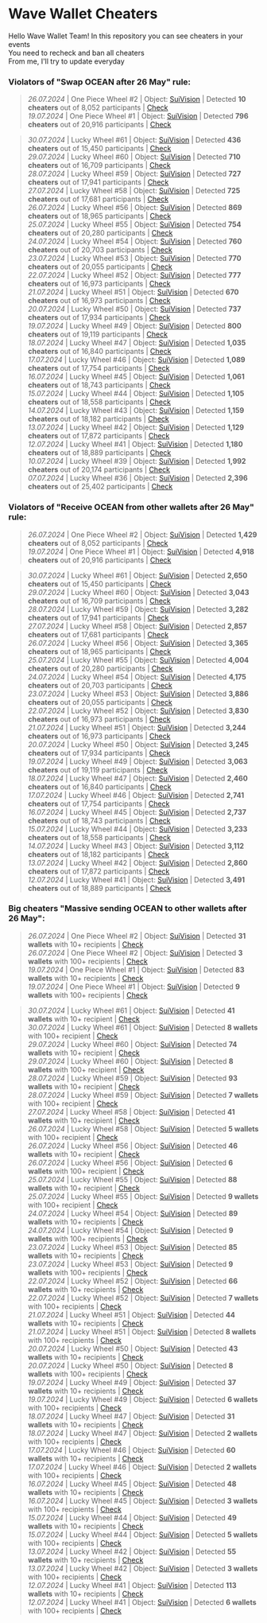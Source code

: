 # Wave Wallet Cheaters

Hello Wave Wallet Team!
In this repository you can see cheaters in your events  
You need to recheck and ban all cheaters  
From me, I'll try to update everyday

### Violators of "Swap OCEAN after 26 May" rule:

> *26.07.2024* | One Piece Wheel #2 | Object: [SuiVision](https://suivision.xyz/object/0x20d7bc63149ae816f226ae63babf4f0c45092bf7b53b6a1e3925e5efabfdc7aa) | Detected **10  cheaters** out of 8,052 participants | [Check](https://github.com/nobrainmoves/wavewalletcheaters/blob/main/SwapCheaters/Swap%20Ocean%20One%20Piece%20Wheel%20%232.json)  
> *19.07.2024* | One Piece Wheel #1 | Object: [SuiVision](https://suivision.xyz/object/0x4a9281e3e9724cdb56efbb58f0e219d0108457b9f834ddd70789c69efa511a88) | Detected **796  cheaters** out of 20,916 participants | [Check](https://github.com/nobrainmoves/wavewalletcheaters/blob/main/SwapCheaters/Swap%20Ocean%20One%20Piece%20Wheel%20%231.json)  

> *30.07.2024* | Lucky Wheel #61 | Object: [SuiVision](https://suivision.xyz/object/0x21cd284f2fd5f6896c3eaf403f5f2e758597f468618453c48f818c86c8d31fee) | Detected **436  cheaters** out of 15,450 participants | [Check](https://github.com/nobrainmoves/wavewalletcheaters/blob/main/SwapCheaters/Swap%20Ocean%20Lucky%20Wheel%20%2361.json)  
> *29.07.2024* | Lucky Wheel #60 | Object: [SuiVision](https://suivision.xyz/object/0x6c9957a594a28767f2051860b5c8ffa6c3d32f77a3e30cf0c31d560448b5fe3f) | Detected **710  cheaters** out of 16,709 participants | [Check](https://github.com/nobrainmoves/wavewalletcheaters/blob/main/SwapCheaters/Swap%20Ocean%20Lucky%20Wheel%20%2360.json)  
> *28.07.2024* | Lucky Wheel #59 | Object: [SuiVision](https://suivision.xyz/object/0x848f189552d7723115dcb9a65b3f30ee301f381a0f5e675f74efb4e272288c65) | Detected **727  cheaters** out of 17,941 participants | [Check](https://github.com/nobrainmoves/wavewalletcheaters/blob/main/SwapCheaters/Swap%20Ocean%20Lucky%20Wheel%20%2359.json)  
> *27.07.2024* | Lucky Wheel #58 | Object: [SuiVision](https://suivision.xyz/object/0x2d9d37bfb3b398f38bfc84be36aa45b1e707ab6c97aef3b1a4d8e5159c7d3e50) | Detected **725  cheaters** out of 17,681 participants | [Check](https://github.com/nobrainmoves/wavewalletcheaters/blob/main/SwapCheaters/Swap%20Ocean%20Lucky%20Wheel%20%2358.json)  
> *26.07.2024* | Lucky Wheel #56 | Object: [SuiVision](https://suivision.xyz/object/0x1ddaf16ef56315741b156738d0a2640510f6292b123fd01e29caf9bf0b622fae) | Detected **869  cheaters** out of 18,965 participants | [Check](https://github.com/nobrainmoves/wavewalletcheaters/blob/main/SwapCheaters/Swap%20Ocean%20Lucky%20Wheel%20%2356.json)  
> *25.07.2024* | Lucky Wheel #55 | Object: [SuiVision](https://suivision.xyz/object/0xde9bab4e22a227378b6b68720e6cf95b39f84497e6223d0c7ab9f818b293615c) | Detected **754  cheaters** out of 20,280 participants | [Check](https://github.com/nobrainmoves/wavewalletcheaters/blob/main/SwapCheaters/Swap%20Ocean%20Lucky%20Wheel%20%2355.json)  
> *24.07.2024* | Lucky Wheel #54 | Object: [SuiVision](https://suivision.xyz/object/0x0708237d18795bbf93a7766b3ca15d1840a193d1813f30513b027ff220430cb6) | Detected **760  cheaters** out of 20,703 participants | [Check](https://github.com/nobrainmoves/wavewalletcheaters/blob/main/SwapCheaters/Swap%20Ocean%20Lucky%20Wheel%20%2354.json)  
> *23.07.2024* | Lucky Wheel #53 | Object: [SuiVision](https://suivision.xyz/object/0x58e2e1236cecab7f6a11013d536ac3cb35f457ef73c6e366cae872d23bfd1f25) | Detected **770  cheaters** out of 20,055 participants | [Check](https://github.com/nobrainmoves/wavewalletcheaters/blob/main/SwapCheaters/Swap%20Ocean%20Lucky%20Wheel%20%2353.json)  
> *22.07.2024* | Lucky Wheel #52 | Object: [SuiVision](https://suivision.xyz/object/0x8bc0de363a8435db466c588ffd1101dbc6d06b0a97706cb813504208ef5b1734) | Detected **777  cheaters** out of 16,973 participants | [Check](https://github.com/nobrainmoves/wavewalletcheaters/blob/main/SwapCheaters/Swap%20Ocean%20Lucky%20Wheel%20%2352.json)  
> *21.07.2024* | Lucky Wheel #51 | Object: [SuiVision](https://suivision.xyz/object/0x90d2782a3f219f2d9c59cac301b3f6f84f982514846075697b64b3616a743ad1) | Detected **670  cheaters** out of 16,973 participants | [Check](https://github.com/nobrainmoves/wavewalletcheaters/blob/main/SwapCheaters/Swap%20Ocean%20Lucky%20Wheel%20%2351.json)  
> *20.07.2024* | Lucky Wheel #50 | Object: [SuiVision](https://suivision.xyz/object/0x73323063a1880a15008f3d7c00eeb2fe34359d2da7ae6c459d584c5df82fa7ca) | Detected **737  cheaters** out of 17,934 participants | [Check](https://github.com/nobrainmoves/wavewalletcheaters/blob/main/SwapCheaters/Swap%20Ocean%20Lucky%20Wheel%20%2350.json)  
> *19.07.2024* | Lucky Wheel #49 | Object: [SuiVision](https://suivision.xyz/object/0xea8df7f0fba60da247377750725fe8aaf39121d163fa999b854153a3f5075fa0) | Detected **800  cheaters** out of 19,119 participants | [Check](https://github.com/nobrainmoves/wavewalletcheaters/blob/main/SwapCheaters/Swap%20Ocean%20Lucky%20Wheel%20%2349.json)  
> *18.07.2024* | Lucky Wheel #47 | Object: [SuiVision](https://suivision.xyz/object/0x03494310756fbc9c204bea4ecb13bd791030d951e14da28803ed5b78572da548) | Detected **1,035  cheaters** out of 16,840 participants | [Check](https://github.com/nobrainmoves/wavewalletcheaters/blob/main/SwapCheaters/Swap%20Ocean%20Lucky%20Wheel%20%2347.json)  
> *17.07.2024* | Lucky Wheel #46 | Object: [SuiVision](https://suivision.xyz/object/0x5ba1d48cac15f2a8362861a4377a490dc47e45208ad2b239d90ad528b8e97116) | Detected **1,089  cheaters** out of 17,754 participants | [Check](https://github.com/nobrainmoves/wavewalletcheaters/blob/main/SwapCheaters/Swap%20Ocean%20Lucky%20Wheel%20%2346.json)  
> *16.07.2024* | Lucky Wheel #45 | Object: [SuiVision](https://suivision.xyz/object/0x5bcfd1a83abb262ee102d0b2fa2e4fe6ef250308fa5536f9a98d0103966473e6) | Detected **1,061  cheaters** out of 18,743 participants | [Check](https://github.com/nobrainmoves/wavewalletcheaters/blob/main/SwapCheaters/Swap%20Ocean%20Lucky%20Wheel%20%2345.json)  
> *15.07.2024* | Lucky Wheel #44 | Object: [SuiVision](https://suivision.xyz/object/0x493dd3eb5eb66f64b8daea53df5446840234481c47f68a1aa962d32cc3f77845) | Detected **1,105 cheaters** out of 18,558 participants | [Check](https://github.com/nobrainmoves/wavewalletcheaters/blob/main/SwapCheaters/Swap%20Ocean%20Lucky%20Wheel%20%2344.json)  
> *14.07.2024* | Lucky Wheel #43 | Object: [SuiVision](https://suivision.xyz/object/0x4ce329d2a0566ef70ea577014560e115152a49da0c9af7f82199a124c41c2d29) | Detected **1,159 cheaters** out of 18,182 participants | [Check](https://github.com/nobrainmoves/wavewalletcheaters/blob/main/SwapCheaters/Swap%20Ocean%20Lucky%20Wheel%20%2343.json)  
> *13.07.2024* | Lucky Wheel #42 | Object: [SuiVision](https://suivision.xyz/object/0x586eac29326c335cc78b6e11f4c266c1592b2bc64e9d056f770b069eebcb9e95) | Detected **1,129 cheaters** out of 17,872 participants | [Check](https://github.com/nobrainmoves/wavewalletcheaters/blob/main/SwapCheaters/Swap%20Ocean%20Lucky%20Wheel%20%2342.json)  
> *12.07.2024* | Lucky Wheel #41 | Object: [SuiVision](https://suivision.xyz/object/0xb8b298da57585c4d1d2d3d239ced67c1d359b0fd573affa618ad5242eb162578) | Detected **1,180 cheaters** out of 18,889 participants | [Check](https://github.com/nobrainmoves/wavewalletcheaters/blob/main/SwapCheaters/Swap%20Ocean%20Lucky%20Wheel%20%2341.json)  
> *10.07.2024* | Lucky Wheel #39 | Object: [SuiVision](https://suivision.xyz/object/0x28e858b5e05b11634bc0f8b1e8f1ff33f589f1b815d19a69c849fd573de39eb7) | Detected **1,992 cheaters** out of 20,174 participants | [Check](https://github.com/nobrainmoves/wavewalletcheaters/blob/main/SwapCheaters/Swap%20Ocean%20Lucky%20Wheel%20%2339.json)   
> *07.07.2024* | Lucky Wheel #36 | Object: [SuiVision](https://suivision.xyz/object/0xf9b22eab6792504b2fc145328d4db738951cebb01043490e8e093d967a6ed2fc) | Detected **2,396 cheaters** out of 25,402 participants | [Check](https://github.com/nobrainmoves/wavewalletcheaters/blob/main/SwapCheaters/Swap%20Ocean%20Lucky%20Wheel%20%2336.json)  



### Violators of "Receive OCEAN from other wallets after 26 May" rule:

> *26.07.2024* | One Piece Wheel #2 | Object: [SuiVision](https://suivision.xyz/object/0x20d7bc63149ae816f226ae63babf4f0c45092bf7b53b6a1e3925e5efabfdc7aa) | Detected **1,429  cheaters** out of 8,052 participants | [Check](https://github.com/nobrainmoves/wavewalletcheaters/blob/main/SwapCheaters/Swap%20Ocean%20One%20Piece%20Wheel%20%232.json)  
> *19.07.2024* | One Piece Wheel #1 | Object: [SuiVision](https://suivision.xyz/object/0x4a9281e3e9724cdb56efbb58f0e219d0108457b9f834ddd70789c69efa511a88) | Detected **4,918  cheaters** out of 20,916 participants | [Check](https://github.com/nobrainmoves/wavewalletcheaters/blob/main/ReceiveCheaters/Receive%20Ocean%20One%20Piece%20Wheel%20%231.json)  

> *30.07.2024* | Lucky Wheel #61 | Object: [SuiVision](https://suivision.xyz/object/0x21cd284f2fd5f6896c3eaf403f5f2e758597f468618453c48f818c86c8d31fee) | Detected **2,650  cheaters** out of 15,450 participants | [Check](https://github.com/nobrainmoves/wavewalletcheaters/blob/main/ReceiveCheaters/Receive%20Ocean%20Lucky%20Wheel%20%2360.json)  
> *29.07.2024* | Lucky Wheel #60 | Object: [SuiVision](https://suivision.xyz/object/0x6c9957a594a28767f2051860b5c8ffa6c3d32f77a3e30cf0c31d560448b5fe3f) | Detected **3,043  cheaters** out of 16,709 participants | [Check](https://github.com/nobrainmoves/wavewalletcheaters/blob/main/ReceiveCheaters/Receive%20Ocean%20Lucky%20Wheel%20%2360.json)  
> *28.07.2024* | Lucky Wheel #59 | Object: [SuiVision](https://suivision.xyz/object/0x848f189552d7723115dcb9a65b3f30ee301f381a0f5e675f74efb4e272288c65) | Detected **3,282  cheaters** out of 17,941 participants | [Check](https://github.com/nobrainmoves/wavewalletcheaters/blob/main/ReceiveCheaters/Receive%20Ocean%20Lucky%20Wheel%20%2359.json)  
> *27.07.2024* | Lucky Wheel #58 | Object: [SuiVision](https://suivision.xyz/object/0x2d9d37bfb3b398f38bfc84be36aa45b1e707ab6c97aef3b1a4d8e5159c7d3e50) | Detected **2,857  cheaters** out of 17,681 participants | [Check](https://github.com/nobrainmoves/wavewalletcheaters/blob/main/ReceiveCheaters/Receive%20Ocean%20Lucky%20Wheel%20%2358.json)  
> *26.07.2024* | Lucky Wheel #56 | Object: [SuiVision](https://suivision.xyz/object/0x1ddaf16ef56315741b156738d0a2640510f6292b123fd01e29caf9bf0b622fae) | Detected **3,365  cheaters** out of 18,965 participants | [Check](https://github.com/nobrainmoves/wavewalletcheaters/blob/main/ReceiveCheaters/Receive%20Ocean%20Lucky%20Wheel%20%2356.json)  
> *25.07.2024* | Lucky Wheel #55 | Object: [SuiVision](https://suivision.xyz/object/0xde9bab4e22a227378b6b68720e6cf95b39f84497e6223d0c7ab9f818b293615c) | Detected **4,004  cheaters** out of 20,280 participants | [Check](https://github.com/nobrainmoves/wavewalletcheaters/blob/main/ReceiveCheaters/Receive%20Ocean%20Lucky%20Wheel%20%2355.json)  
> *24.07.2024* | Lucky Wheel #54 | Object: [SuiVision](https://suivision.xyz/object/0x0708237d18795bbf93a7766b3ca15d1840a193d1813f30513b027ff220430cb6) | Detected **4,175  cheaters** out of 20,703 participants | [Check](https://github.com/nobrainmoves/wavewalletcheaters/blob/main/ReceiveCheaters/Receive%20Ocean%20Lucky%20Wheel%20%2354.json)  
> *23.07.2024* | Lucky Wheel #53 | Object: [SuiVision](https://suivision.xyz/object/0x58e2e1236cecab7f6a11013d536ac3cb35f457ef73c6e366cae872d23bfd1f25) | Detected **3,886  cheaters** out of 20,055 participants | [Check](https://github.com/nobrainmoves/wavewalletcheaters/blob/main/ReceiveCheaters/Receive%20Ocean%20Lucky%20Wheel%20%2353.json)  
> *22.07.2024* | Lucky Wheel #52 | Object: [SuiVision](https://suivision.xyz/object/0x8bc0de363a8435db466c588ffd1101dbc6d06b0a97706cb813504208ef5b1734) | Detected **3,830  cheaters** out of 16,973 participants | [Check](https://github.com/nobrainmoves/wavewalletcheaters/blob/main/ReceiveCheaters/Receive%20Ocean%20Lucky%20Wheel%20%2352.json)  
> *21.07.2024* | Lucky Wheel #51 | Object: [SuiVision](https://suivision.xyz/object/0x90d2782a3f219f2d9c59cac301b3f6f84f982514846075697b64b3616a743ad1) | Detected **3,244  cheaters** out of 16,973 participants | [Check](https://github.com/nobrainmoves/wavewalletcheaters/blob/main/ReceiveCheaters/Receive%20Ocean%20Lucky%20Wheel%20%2351.json)  
> *20.07.2024* | Lucky Wheel #50 | Object: [SuiVision](https://suivision.xyz/object/0x73323063a1880a15008f3d7c00eeb2fe34359d2da7ae6c459d584c5df82fa7ca) | Detected **3,245  cheaters** out of 17,934 participants | [Check](https://github.com/nobrainmoves/wavewalletcheaters/blob/main/ReceiveCheaters/Receive%20Ocean%20Lucky%20Wheel%20%2350.json)  
> *19.07.2024* | Lucky Wheel #49 | Object: [SuiVision](https://suivision.xyz/object/0xea8df7f0fba60da247377750725fe8aaf39121d163fa999b854153a3f5075fa0) | Detected **3,063  cheaters** out of 19,119 participants | [Check](https://github.com/nobrainmoves/wavewalletcheaters/blob/main/ReceiveCheaters/Receive%20Ocean%20Lucky%20Wheel%20%2349.json)  
> *18.07.2024* | Lucky Wheel #47 | Object: [SuiVision](https://suivision.xyz/object/0x03494310756fbc9c204bea4ecb13bd791030d951e14da28803ed5b78572da548) | Detected **2,460  cheaters** out of 16,840 participants | [Check](https://github.com/nobrainmoves/wavewalletcheaters/blob/main/ReceiveCheaters/Receive%20Ocean%20Lucky%20Wheel%20%2347.json)  
> *17.07.2024* | Lucky Wheel #46 | Object: [SuiVision](https://suivision.xyz/object/0x5ba1d48cac15f2a8362861a4377a490dc47e45208ad2b239d90ad528b8e97116) | Detected **2,741  cheaters** out of 17,754 participants | [Check](https://github.com/nobrainmoves/wavewalletcheaters/blob/main/ReceiveCheaters/Receive%20Ocean%20Lucky%20Wheel%20%2346.json)  
> *16.07.2024* | Lucky Wheel #45 | Object: [SuiVision](https://suivision.xyz/object/0x5bcfd1a83abb262ee102d0b2fa2e4fe6ef250308fa5536f9a98d0103966473e6) | Detected **2,737  cheaters** out of 18,743 participants | [Check](https://github.com/nobrainmoves/wavewalletcheaters/blob/main/ReceiveCheaters/Receive%20Ocean%20Lucky%20Wheel%20%2346.json)  
> *15.07.2024* | Lucky Wheel #44 | Object: [SuiVision](https://suivision.xyz/object/0x493dd3eb5eb66f64b8daea53df5446840234481c47f68a1aa962d32cc3f77845) | Detected **3,233 cheaters** out of 18,558 participants | [Check](https://github.com/nobrainmoves/wavewalletcheaters/blob/main/ReceiveCheaters/Receive%20Ocean%20Lucky%20Wheel%20%2344.json)  
> *14.07.2024* | Lucky Wheel #43 | Object: [SuiVision](https://suivision.xyz/object/0x4ce329d2a0566ef70ea577014560e115152a49da0c9af7f82199a124c41c2d29) | Detected **3,112 cheaters** out of 18,182 participants | [Check](https://github.com/nobrainmoves/wavewalletcheaters/blob/main/ReceiveCheaters/Receive%20Ocean%20Lucky%20Wheel%20%2343.json)  
> *13.07.2024* | Lucky Wheel #42 | Object: [SuiVision](https://suivision.xyz/object/0x586eac29326c335cc78b6e11f4c266c1592b2bc64e9d056f770b069eebcb9e95) | Detected **2,860 cheaters** out of 17,872 participants | [Check](https://github.com/nobrainmoves/wavewalletcheaters/blob/main/ReceiveCheaters/Receive%20Ocean%20Lucky%20Wheel%20%2342.json)  
> *12.07.2024* | Lucky Wheel #41 | Object: [SuiVision](https://suivision.xyz/object/0xb8b298da57585c4d1d2d3d239ced67c1d359b0fd573affa618ad5242eb162578) | Detected **3,491 cheaters** out of 18,889 participants | [Check](https://github.com/nobrainmoves/wavewalletcheaters/blob/main/ReceiveCheaters/Receive%20Ocean%20Lucky%20Wheel%20%2341.json)  

### Big cheaters "Massive sending OCEAN to other wallets after 26 May":

> *26.07.2024* | One Piece Wheel #2 | Object: [SuiVision](https://suivision.xyz/object/0x20d7bc63149ae816f226ae63babf4f0c45092bf7b53b6a1e3925e5efabfdc7aa) | Detected **31  wallets** with 10+ recipients | [Check](https://github.com/nobrainmoves/wavewalletcheaters/blob/main/BigCheaters/Big%20Cheaters%2010%2B%20One%20Piece%20Wheel%20%232.json)  
> *26.07.2024* | One Piece Wheel #2 | Object: [SuiVision](https://suivision.xyz/object/0x20d7bc63149ae816f226ae63babf4f0c45092bf7b53b6a1e3925e5efabfdc7aa) | Detected **3  wallets** with 100+ recipients | [Check](https://github.com/nobrainmoves/wavewalletcheaters/blob/main/BigCheaters/Big%20Cheaters%20100%2B%20One%20Piece%20Wheel%20%232.json)  
> *19.07.2024* | One Piece Wheel #1 | Object: [SuiVision](https://suivision.xyz/object/0x4a9281e3e9724cdb56efbb58f0e219d0108457b9f834ddd70789c69efa511a88) | Detected **83  wallets** with 10+ recipients | [Check](https://github.com/nobrainmoves/wavewalletcheaters/blob/main/BigCheaters/Big%20Cheaters%2010%2B%20One%20Piece%20Wheel%20%231.json)  
> *19.07.2024* | One Piece Wheel #1 | Object: [SuiVision](https://suivision.xyz/object/0x4a9281e3e9724cdb56efbb58f0e219d0108457b9f834ddd70789c69efa511a88) | Detected **9  wallets** with 100+ recipients | [Check](https://github.com/nobrainmoves/wavewalletcheaters/blob/main/BigCheaters/Big%20Cheaters%20100%2B%20One%20Piece%20Wheel%20%231.json)  

> *30.07.2024* | Lucky Wheel #61 | Object: [SuiVision](https://suivision.xyz/object/0x21cd284f2fd5f6896c3eaf403f5f2e758597f468618453c48f818c86c8d31fee) | Detected **41  wallets** with 10+ recipient | [Check](https://github.com/nobrainmoves/wavewalletcheaters/blob/main/BigCheaters/Big%20Cheaters%2010%2B%20Lucky%20Wheel%20%2361.json)  
> *30.07.2024* | Lucky Wheel #61 | Object: [SuiVision](https://suivision.xyz/object/0x21cd284f2fd5f6896c3eaf403f5f2e758597f468618453c48f818c86c8d31fee) | Detected **8  wallets** with 100+ recipient | [Check](https://github.com/nobrainmoves/wavewalletcheaters/blob/main/BigCheaters/Big%20Cheaters%20100%2B%20Lucky%20Wheel%20%2361.json)  
> *29.07.2024* | Lucky Wheel #60 | Object: [SuiVision](https://suivision.xyz/object/0x6c9957a594a28767f2051860b5c8ffa6c3d32f77a3e30cf0c31d560448b5fe3f) | Detected **74  wallets** with 10+ recipient | [Check](https://github.com/nobrainmoves/wavewalletcheaters/blob/main/BigCheaters/Big%20Cheaters%2010%2B%20Lucky%20Wheel%20%2360.json)  
> *29.07.2024* | Lucky Wheel #60 | Object: [SuiVision](https://suivision.xyz/object/0x6c9957a594a28767f2051860b5c8ffa6c3d32f77a3e30cf0c31d560448b5fe3f) | Detected **8  wallets** with 100+ recipient | [Check](https://github.com/nobrainmoves/wavewalletcheaters/blob/main/BigCheaters/Big%20Cheaters%20100%2B%20Lucky%20Wheel%20%2360.json)  
> *28.07.2024* | Lucky Wheel #59 | Object: [SuiVision](https://suivision.xyz/object/0x848f189552d7723115dcb9a65b3f30ee301f381a0f5e675f74efb4e272288c65) | Detected **93  wallets** with 10+ recipient | [Check](https://github.com/nobrainmoves/wavewalletcheaters/blob/main/BigCheaters/Big%20Cheaters%2010%2B%20Lucky%20Wheel%20%2359.json)  
> *28.07.2024* | Lucky Wheel #59 | Object: [SuiVision](https://suivision.xyz/object/0x848f189552d7723115dcb9a65b3f30ee301f381a0f5e675f74efb4e272288c65) | Detected **7  wallets** with 100+ recipient | [Check](https://github.com/nobrainmoves/wavewalletcheaters/blob/main/BigCheaters/Big%20Cheaters%20100%2B%20Lucky%20Wheel%20%2359.json)  
> *27.07.2024* | Lucky Wheel #58 | Object: [SuiVision](https://suivision.xyz/object/0x2d9d37bfb3b398f38bfc84be36aa45b1e707ab6c97aef3b1a4d8e5159c7d3e50) | Detected **41  wallets** with 10+ recipient | [Check](https://github.com/nobrainmoves/wavewalletcheaters/blob/main/BigCheaters/Big%20Cheaters%2010%2B%20Lucky%20Wheel%20%2358.json)  
> *26.07.2024* | Lucky Wheel #58 | Object: [SuiVision](https://suivision.xyz/object/0x2d9d37bfb3b398f38bfc84be36aa45b1e707ab6c97aef3b1a4d8e5159c7d3e50) | Detected **5  wallets** with 100+ recipient | [Check](https://github.com/nobrainmoves/wavewalletcheaters/blob/main/BigCheaters/Big%20Cheaters%20100%2B%20Lucky%20Wheel%20%2358.json)  
> *26.07.2024* | Lucky Wheel #56 | Object: [SuiVision](https://suivision.xyz/object/0x1ddaf16ef56315741b156738d0a2640510f6292b123fd01e29caf9bf0b622fae) | Detected **46  wallets** with 10+ recipient | [Check](https://github.com/nobrainmoves/wavewalletcheaters/blob/main/BigCheaters/Big%20Cheaters%2010%2B%20Lucky%20Wheel%20%2356.json)  
> *26.07.2024* | Lucky Wheel #56 | Object: [SuiVision](https://suivision.xyz/object/0x1ddaf16ef56315741b156738d0a2640510f6292b123fd01e29caf9bf0b622fae) | Detected **6  wallets** with 100+ recipient | [Check](https://github.com/nobrainmoves/wavewalletcheaters/blob/main/BigCheaters/Big%20Cheaters%20100%2B%20Lucky%20Wheel%20%2356.json)  
> *25.07.2024* | Lucky Wheel #55 | Object: [SuiVision](https://suivision.xyz/object/0xde9bab4e22a227378b6b68720e6cf95b39f84497e6223d0c7ab9f818b293615c) | Detected **88  wallets** with 10+ recipient | [Check](https://github.com/nobrainmoves/wavewalletcheaters/blob/main/BigCheaters/Big%20Cheaters%2010%2B%20Lucky%20Wheel%20%2355.json)  
> *25.07.2024* | Lucky Wheel #55 | Object: [SuiVision](https://suivision.xyz/object/0xde9bab4e22a227378b6b68720e6cf95b39f84497e6223d0c7ab9f818b293615c) | Detected **9  wallets** with 100+ recipient | [Check](https://github.com/nobrainmoves/wavewalletcheaters/blob/main/BigCheaters/Big%20Cheaters%20100%2B%20Lucky%20Wheel%20%2355.json)  
> *24.07.2024* | Lucky Wheel #54 | Object: [SuiVision](https://suivision.xyz/object/0x0708237d18795bbf93a7766b3ca15d1840a193d1813f30513b027ff220430cb6) | Detected **89  wallets** with 10+ recipients | [Check](https://github.com/nobrainmoves/wavewalletcheaters/blob/main/BigCheaters/Big%20Cheaters%2010%2B%20Lucky%20Wheel%20%2354.json)  
> *24.07.2024* | Lucky Wheel #54 | Object: [SuiVision](https://suivision.xyz/object/0x0708237d18795bbf93a7766b3ca15d1840a193d1813f30513b027ff220430cb6) | Detected **9  wallets** with 100+ recipients | [Check](https://github.com/nobrainmoves/wavewalletcheaters/blob/main/BigCheaters/Big%20Cheaters%20100%2B%20Lucky%20Wheel%20%2354.json)  
> *23.07.2024* | Lucky Wheel #53 | Object: [SuiVision](https://suivision.xyz/object/0x58e2e1236cecab7f6a11013d536ac3cb35f457ef73c6e366cae872d23bfd1f25) | Detected **85  wallets** with 10+ recipients | [Check](https://github.com/nobrainmoves/wavewalletcheaters/blob/main/BigCheaters/Big%20Cheaters%2010%2B%20Lucky%20Wheel%20%2353.json)  
> *23.07.2024* | Lucky Wheel #53 | Object: [SuiVision](https://suivision.xyz/object/0x58e2e1236cecab7f6a11013d536ac3cb35f457ef73c6e366cae872d23bfd1f25) | Detected **9  wallets** with 100+ recipients | [Check](https://github.com/nobrainmoves/wavewalletcheaters/blob/main/BigCheaters/Big%20Cheaters%20100%2B%20Lucky%20Wheel%20%2353.json)  
> *22.07.2024* | Lucky Wheel #52 | Object: [SuiVision](https://suivision.xyz/object/0x8bc0de363a8435db466c588ffd1101dbc6d06b0a97706cb813504208ef5b1734) | Detected **66  wallets** with 10+ recipients | [Check](https://github.com/nobrainmoves/wavewalletcheaters/blob/main/BigCheaters/Big%20Cheaters%2010%2B%20Lucky%20Wheel%20%2352.json)  
> *22.07.2024* | Lucky Wheel #52 | Object: [SuiVision](https://suivision.xyz/object/0x8bc0de363a8435db466c588ffd1101dbc6d06b0a97706cb813504208ef5b1734) | Detected **7  wallets** with 100+ recipients | [Check](https://github.com/nobrainmoves/wavewalletcheaters/blob/main/BigCheaters/Big%20Cheaters%20100%2B%20Lucky%20Wheel%20%2352.json)  
> *21.07.2024* | Lucky Wheel #51 | Object: [SuiVision](https://suivision.xyz/object/0x90d2782a3f219f2d9c59cac301b3f6f84f982514846075697b64b3616a743ad1) | Detected **44  wallets** with 10+ recipients | [Check](https://github.com/nobrainmoves/wavewalletcheaters/blob/main/BigCheaters/Big%20Cheaters%2010%2B%20Lucky%20Wheel%20%2351.json)  
> *21.07.2024* | Lucky Wheel #51 | Object: [SuiVision](https://suivision.xyz/object/0x90d2782a3f219f2d9c59cac301b3f6f84f982514846075697b64b3616a743ad1) | Detected **8  wallets** with 100+ recipients | [Check](https://github.com/nobrainmoves/wavewalletcheaters/blob/main/BigCheaters/Big%20Cheaters%20100%2B%20Lucky%20Wheel%20%2351.json)  
> *20.07.2024* | Lucky Wheel #50 | Object: [SuiVision](https://suivision.xyz/object/0x73323063a1880a15008f3d7c00eeb2fe34359d2da7ae6c459d584c5df82fa7ca) | Detected **43  wallets** with 10+ recipients | [Check](https://github.com/nobrainmoves/wavewalletcheaters/blob/main/BigCheaters/Big%20Cheaters%2010%2B%20Lucky%20Wheel%20%2350.json)  
> *20.07.2024* | Lucky Wheel #50 | Object: [SuiVision](https://suivision.xyz/object/0x73323063a1880a15008f3d7c00eeb2fe34359d2da7ae6c459d584c5df82fa7ca) | Detected **8  wallets** with 100+ recipients | [Check](https://github.com/nobrainmoves/wavewalletcheaters/blob/main/BigCheaters/Big%20Cheaters%20100%2B%20Lucky%20Wheel%20%2350.json)  
> *19.07.2024* | Lucky Wheel #49 | Object: [SuiVision](https://suivision.xyz/object/0xea8df7f0fba60da247377750725fe8aaf39121d163fa999b854153a3f5075fa0) | Detected **37  wallets** with 10+ recipients | [Check](https://github.com/nobrainmoves/wavewalletcheaters/blob/main/BigCheaters/Big%20Cheaters%2010%2B%20Lucky%20Wheel%20%2349.json)  
> *19.07.2024* | Lucky Wheel #49 | Object: [SuiVision](https://suivision.xyz/object/0xea8df7f0fba60da247377750725fe8aaf39121d163fa999b854153a3f5075fa0) | Detected **6  wallets** with 100+ recipients | [Check](https://github.com/nobrainmoves/wavewalletcheaters/blob/main/BigCheaters/Big%20Cheaters%20100%2B%20Lucky%20Wheel%20%2349.json)  
> *18.07.2024* | Lucky Wheel #47 | Object: [SuiVision](https://suivision.xyz/object/0x03494310756fbc9c204bea4ecb13bd791030d951e14da28803ed5b78572da548) | Detected **31  wallets** with 10+ recipients | [Check](https://github.com/nobrainmoves/wavewalletcheaters/blob/main/BigCheaters/Big%20Cheaters%2010%2B%20Lucky%20Wheel%20%2347.json)  
> *18.07.2024* | Lucky Wheel #47 | Object: [SuiVision](https://suivision.xyz/object/0x03494310756fbc9c204bea4ecb13bd791030d951e14da28803ed5b78572da548) | Detected **2  wallets** with 100+ recipients | [Check](https://github.com/nobrainmoves/wavewalletcheaters/blob/main/BigCheaters/Big%20Cheaters%20100%2B%20Lucky%20Wheel%20%2347.json)  
> *17.07.2024* | Lucky Wheel #46 | Object: [SuiVision](https://suivision.xyz/object/0x5ba1d48cac15f2a8362861a4377a490dc47e45208ad2b239d90ad528b8e97116) | Detected **60  wallets** with 10+ recipients | [Check](https://github.com/nobrainmoves/wavewalletcheaters/blob/main/BigCheaters/Big%20Cheaters%2010%2B%20Lucky%20Wheel%20%2346.json)  
> *17.07.2024* | Lucky Wheel #46 | Object: [SuiVision](https://suivision.xyz/object/0x5ba1d48cac15f2a8362861a4377a490dc47e45208ad2b239d90ad528b8e97116) | Detected **2  wallets** with 100+ recipients | [Check](https://github.com/nobrainmoves/wavewalletcheaters/blob/main/BigCheaters/Big%20Cheaters%20100%2B%20Lucky%20Wheel%20%2346.json)  
> *16.07.2024* | Lucky Wheel #45 | Object: [SuiVision](https://suivision.xyz/object/0x5bcfd1a83abb262ee102d0b2fa2e4fe6ef250308fa5536f9a98d0103966473e6) | Detected **48  wallets** with 10+ recipients | [Check](https://github.com/nobrainmoves/wavewalletcheaters/blob/main/BigCheaters/Big%20Cheaters%2010%2B%20Lucky%20Wheel%20%2345.json)  
> *16.07.2024* | Lucky Wheel #45 | Object: [SuiVision](https://suivision.xyz/object/0x5bcfd1a83abb262ee102d0b2fa2e4fe6ef250308fa5536f9a98d0103966473e6) | Detected **3  wallets** with 100+ recipients | [Check](https://github.com/nobrainmoves/wavewalletcheaters/blob/main/BigCheaters/Big%20Cheaters%20100%2B%20Lucky%20Wheel%20%2345.json)  
> *15.07.2024* | Lucky Wheel #44 | Object: [SuiVision](https://suivision.xyz/object/0x493dd3eb5eb66f64b8daea53df5446840234481c47f68a1aa962d32cc3f77845) | Detected **49 wallets** with 10+ recipients | [Check](https://github.com/nobrainmoves/wavewalletcheaters/blob/main/BigCheaters/Big%20Cheaters%2010%2B%20Lucky%20Wheel%20%2344.json)  
> *15.07.2024* | Lucky Wheel #44 | Object: [SuiVision](https://suivision.xyz/object/0x493dd3eb5eb66f64b8daea53df5446840234481c47f68a1aa962d32cc3f77845) | Detected **5 wallets** with 100+ recipients | [Check](https://github.com/nobrainmoves/wavewalletcheaters/blob/main/BigCheaters/Big%20Cheaters%20100%2B%20Lucky%20Wheel%20%2344.json)  
> *13.07.2024* | Lucky Wheel #42 | Object: [SuiVision](https://suivision.xyz/object/0x586eac29326c335cc78b6e11f4c266c1592b2bc64e9d056f770b069eebcb9e95) | Detected **55 wallets** with 10+ recipients | [Check](https://github.com/nobrainmoves/wavewalletcheaters/blob/main/BigCheaters/Big%20Cheaters%2010%2B%20Lucky%20Wheel%20%2342.json)  
> *13.07.2024* | Lucky Wheel #42 | Object: [SuiVision](https://suivision.xyz/object/0x586eac29326c335cc78b6e11f4c266c1592b2bc64e9d056f770b069eebcb9e95) | Detected **3 wallets** with 100+ recipients | [Check](https://github.com/nobrainmoves/wavewalletcheaters/blob/main/BigCheaters/Big%20Cheaters%20100%2B%20Lucky%20Wheel%20%2342.json)  
> *12.07.2024* | Lucky Wheel #41 | Object: [SuiVision](https://suivision.xyz/object/0xb8b298da57585c4d1d2d3d239ced67c1d359b0fd573affa618ad5242eb162578) | Detected **113 wallets** with 10+ recipients | [Check](https://github.com/nobrainmoves/wavewalletcheaters/blob/main/BigCheaters/Big%20Cheaters%2010%2B%20Lucky%20Wheel%20%2341.json)  
> *12.07.2024* | Lucky Wheel #41 | Object: [SuiVision](https://suivision.xyz/object/0xb8b298da57585c4d1d2d3d239ced67c1d359b0fd573affa618ad5242eb162578) | Detected **6 wallets** with 100+ recipients | [Check](https://github.com/nobrainmoves/wavewalletcheaters/blob/main/BigCheaters/Big%20Cheaters%20100%2B%20Lucky%20Wheel%20%2341.json)  
